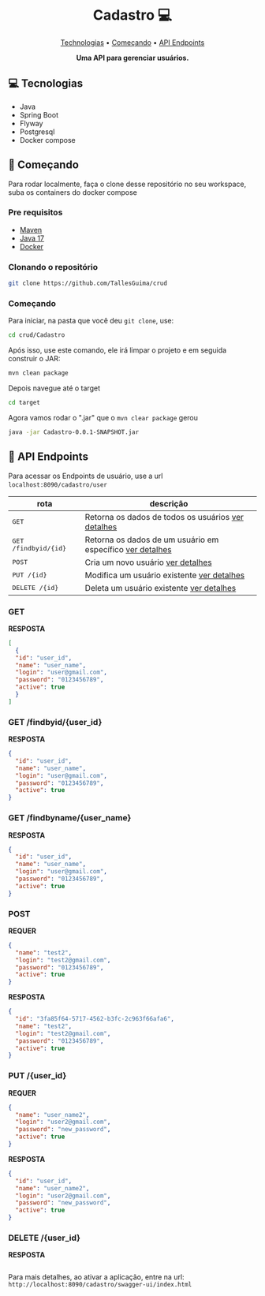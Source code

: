 <h1 align="center" style="font-weight: bold;">Cadastro 💻</h1>

<p align="center">
 <a href="#tech">Technologias</a> •
 <a href="#started">Começando</a> •
  <a href="#routes">API Endpoints</a>
</p>

<p align="center">
    <b>Uma API para gerenciar usuários.</b>
</p>

<h2 id="technologies">💻 Tecnologias</h2>

- Java
- Spring Boot
- Flyway
- Postgresql
- Docker compose


<h2 id="started">🚀 Começando</h2>

Para rodar localmente, faça o clone desse repositório no seu workspace, suba os containers do docker compose

<h3>Pre requisitos</h3>


- [Maven](https://maven.apache.org/)
- [Java 17](https://www.oracle.com/java/technologies/javase/jdk17-archive-downloads.html)
- [Docker](https://docs.docker.com/engine/install/)

<h3>Clonando o repositório</h3>


```bash
git clone https://github.com/TallesGuima/crud
```

<h3>Começando</h3>

Para iniciar, na pasta que você deu ```git clone```, use:

```bash
cd crud/Cadastro
```

Após isso, use este comando, ele irá limpar o projeto e em seguida construir o JAR:
```bash
mvn clean package
```
Depois navegue até o target
```bash
cd target
```
Agora vamos rodar o ".jar" que o ```mvn clear package``` gerou
```bash
java -jar Cadastro-0.0.1-SNAPSHOT.jar
```

<h2 id="routes">📍 API Endpoints</h2>

Para acessar os Endpoints de usuário, use a url ```localhost:8090/cadastro/user```
​

| rota               | descrição
|----------------------|-----------------------------------------------------
| <kbd>GET </kbd>     | Retorna os dados de todos os usuários [ver detalhes](#get-users)
| <kbd>GET /findbyid/{id}</kbd>    | Retorna os dados de um usuário em específico [ver detalhes](#get-user-id)
| <kbd>POST </kbd>     | Cria um novo usuário [ver detalhes](#post-user)
| <kbd>PUT /{id} </kbd>     | Modifica um usuário existente [ver detalhes](#put-user)
| <kbd>DELETE /{id} </kbd>     | Deleta um usuário existente [ver detalhes](#delete-user)


<h3 id="get-users">GET </h3>

**RESPOSTA**

```json
[
  {
  "id": "user_id",
  "name": "user_name",
  "login": "user@gmail.com",
  "password": "0123456789",
  "active": true
  }
]
```

<h3 id="get-user-id">GET /findbyid/{user_id} </h3>

**RESPOSTA**

```json
{
  "id": "user_id",
  "name": "user_name",
  "login": "user@gmail.com",
  "password": "0123456789",
  "active": true
}
```

<h3 id="get-users">GET /findbyname/{user_name} </h3>

**RESPOSTA**

```json
{
  "id": "user_id",
  "name": "user_name",
  "login": "user@gmail.com",
  "password": "0123456789",
  "active": true
}
```

<h3 id="post-user">POST</h3>

**REQUER**

```json
{
  "name": "test2",
  "login": "test2@gmail.com",
  "password": "0123456789",
  "active": true
}
```

**RESPOSTA**

```json
{
  "id": "3fa85f64-5717-4562-b3fc-2c963f66afa6",
  "name": "test2",
  "login": "test2@gmail.com",
  "password": "0123456789",
  "active": true
}
```
<h3 id="put-user">PUT /{user_id}</h3>

**REQUER**

```json
{
  "name": "user_name2",
  "login": "user2@gmail.com",
  "password": "new_password",
  "active": true
}
```

**RESPOSTA**

```json
{
  "id": "user_id",
  "name": "user_name2",
  "login": "user2@gmail.com",
  "password": "new_password",
  "active": true
}
```

<h3 id="get-users">DELETE /{user_id} </h3>

**RESPOSTA** 

```json
```

Para mais detalhes, ao ativar a aplicação, entre na url: ```http://localhost:8090/cadastro/swagger-ui/index.html``` 
